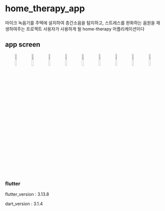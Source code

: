 # home_therapy_app

마이크 녹음기를 주택에 설치하여 층간소음을 탐지하고, 스트레스를 완화하는 음원을 재생하여주는 프로젝트
사용자가 사용하게 될 home-therapy 어플리케이션이다

## app screen

<p align ="center" width="100%">
  <img src = "https://github.com/bssoft-dev/home-therapy-app-2301/assets/97154689/f5c773c8-24c6-478f-b1a0-d5a5967b21f3", width ="10%">
  <img src = "https://github.com/bssoft-dev/home-therapy-app-2301/assets/97154689/c296da3f-bc8d-4471-b1a9-dc6e553c620d", width ="10%">
  <img src = "https://github.com/bssoft-dev/home-therapy-app-2301/assets/97154689/1c2ce785-94c9-4808-b9a1-f782c9b4220b", width ="10%">
  <img src = "https://github.com/bssoft-dev/home-therapy-app-2301/assets/97154689/f640cd71-2573-4062-b360-4ec41bf94391", width ="10%">
  <img src = "https://github.com/bssoft-dev/home-therapy-app-2301/assets/97154689/fb1bf9e9-57fb-4fe6-9158-4c4ee66ec0e4", width ="10%">
  <img src = "https://github.com/bssoft-dev/home-therapy-app-2301/assets/97154689/ef5395d5-8aa9-45d5-83ec-8d8b8cc5aa45", width ="10%">
  <img src = "https://github.com/bssoft-dev/home-therapy-app-2301/assets/97154689/2859f7df-6a1f-4307-a932-76962784785a", width ="10%">
  <img src = "https://github.com/bssoft-dev/home-therapy-app-2301/assets/97154689/c704f890-7917-427e-92e4-81b3a8de5457", width ="10%">
  <img src = "https://github.com/bssoft-dev/home-therapy-app-2301/assets/97154689/7275902e-e684-400a-a3ea-fa18f0260c31", width ="10%">
</p>

### flutter

flutter_version : 3.13.8

dart_version : 3.1.4
